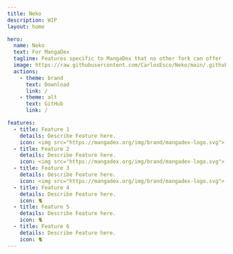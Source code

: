 ```yaml
---
title: Neko
description: WIP
layout: home

hero:
  name: Neko
  text: For MangaDex
  tagline: Features specific to MangaDex that no other fork can offer
  image: https://raw.githubusercontent.com/CarlosEsco/Neko/main/.github/readme-images/logo.png
  actions:
    - theme: brand
      text: Download
      link: /
    - theme: alt
      text: GitHub
      link: /

features:
  - title: Feature 1
    details: Describe Feature here.
    icon: <img src="https://mangadex.org/img/brand/mangadex-logo.svg">
  - title: Feature 2
    details: Describe Feature here.
    icon: <img src="https://mangadex.org/img/brand/mangadex-logo.svg">
  - title: Feature 3
    details: Describe Feature here.
    icon: <img src="https://mangadex.org/img/brand/mangadex-logo.svg">
  - title: Feature 4
    details: Describe Feature here.
    icon: 🐈
  - title: Feature 5
    details: Describe Feature here.
    icon: 🐈
  - title: Feature 6
    details: Describe Feature here.
    icon: 🐈
---
```


<style>
	@import "../.vitepress/theme/forks/neko.css"
</style>
